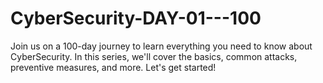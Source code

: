 # CyberSecurity-DAY-01---100
Join us on a 100-day journey to learn everything you need to know about CyberSecurity. In this series, we'll cover the basics, common attacks, preventive measures, and more. Let's get started!
